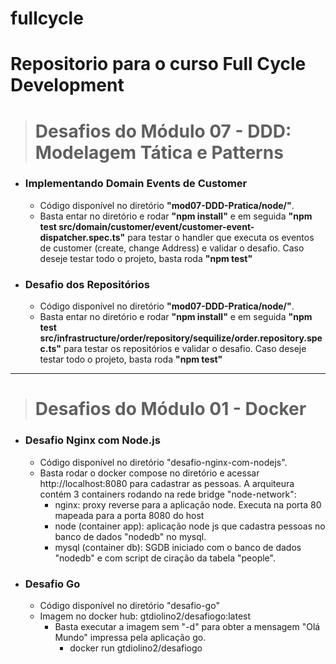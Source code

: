 # fullcycle
# Repositorio para o curso Full Cycle Development

> # Desafios do Módulo 07 - DDD: Modelagem Tática e Patterns #

- ### Implementando Domain Events de Customer
    * Código disponível no diretório **"mod07-DDD-Pratica/node/"**. 
    * Basta entar no diretório e rodar **"npm install"** e em seguida **"npm test src/domain/customer/event/customer-event-dispatcher.spec.ts"** para testar o handler que executa os eventos de customer (create, change Address) e validar o desafio. Caso deseje testar todo o projeto, basta roda **"npm test"**

- ### Desafio dos Repositórios
    * Código disponível no diretório **"mod07-DDD-Pratica/node/"**. 
    * Basta entar no diretório e rodar **"npm install"** e em seguida **"npm test src/infrastructure/order/repository/sequilize/order.repository.spec.ts"** para testar os repositórios e validar o desafio. Caso deseje testar todo o projeto, basta roda **"npm test"**

---


> # Desafios do Módulo 01 - Docker ###
- ### Desafio Nginx com Node.js
    * Código disponível no diretório "desafio-nginx-com-nodejs". 
    * Basta rodar o docker compose no diretório e acessar http://localhost:8080 para cadastrar as pessoas. A arquiteura contém 3 containers rodando na rede       bridge "node-network":
      - nginx: proxy reverse para a aplicação node. Executa na porta 80 mapeada para a porta 8080 do host
      - node (container app): aplicação node js que cadastra pessoas no banco de dados "nodedb" no mysql.
      - mysql (container db): SGDB iniciado com o banco de dados "nodedb" e com script de ciração da tabela "people".
      
- ### Desafio Go
   * Código disponível no diretório "desafio-go"
   * Imagem no docker hub: gtdiolino2/desafiogo:latest
      - Basta executar a imagem sem "-d" para obter  a mensagem "Olá Mundo" impressa pela aplicação go.
         - docker run  gtdiolino2/desafiogo


